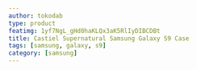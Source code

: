 ```yaml
---
author: tokodab
type: product
featimg: 1yf7NgL_gHd0haKLQx3aK5RlIyDIBCDBt
title: Castiel Supernatural Samsung Galaxy S9 Case
tags: [samsung, galaxy, s9]
category: [samsung]
---
```

